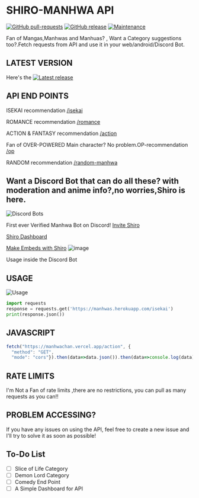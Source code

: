 # SHIRO-MANHWA API
[![GitHub pull-requests](https://img.shields.io/github/issues-pr/sireeshdevaraj/SHIRO-MANHWA-API.svg)](https://GitHub.com/Naereen/StrapDown.js/pull/)
[![GitHub release](https://img.shields.io/github/release/sireeshdevaraj/SHIRO-MANHWA-API.svg)](https://GitHub.com/sireeshdevaraj/SHIRO-MANHWA-API/releases/)
[![Maintenance](https://img.shields.io/badge/Maintained%3F-yes-green.svg)](https://GitHub.com/sireeshdevaraj/SHIRO-MANHWA-API/graphs/commit-activity)

Fan of Mangas,Manhwas and Manhuas? , Want a Category suggestions too?.Fetch requests from API and use it in your web/android/Discord Bot.

## LATEST VERSION

Here's the [![Latest release](https://badgen.net/github/release/sireeshdevaraj/SHIRO-MANHWA-API)](https://manhwachan.vercel.app/)




## API END POINTS
ISEKAI recommendation [/isekai](https://manhwachan.vercel.app/isekai)

ROMANCE recommendation [/romance](https://manhwachan.vercel.app/romance)

ACTION & FANTASY recommendation [/action](https://manhwachan.vercel.app/action)

Fan of OVER-POWERED Main character? No problem.OP-recommendation [/op](https://manhwachan.vercel.app/op)

RANDOM recommendation [/random-manhwa](https://manhwachan.vercel.app/random-manhwa)

## Want a Discord Bot that can do all these? with moderation and anime info?,no worries,Shiro is here.
![Discord Bots](https://top.gg/api/widget/909026192785551371.svg)


First ever Verified Manhwa Bot on Discord!
[Invite Shiro](https://top.gg/bot/909026192785551371)

[Shiro Dashboard](https://shiromanhwa.me/)

[Make Embeds with Shiro](https://shiromanhwa.me/embed)
![image](https://user-images.githubusercontent.com/65805722/146648535-e1011b6c-8573-4675-a823-a80ea46cfec4.png)

Usage inside the Discord Bot

## USAGE
![Usage](https://i.imgur.com/bXWY0Jp.gif)
```python
import requests
response = requests.get('https://manhwas.herokuapp.com/isekai')
print(response.json())
```

## JAVASCRIPT
```js
fetch("https://manhwachan.vercel.app/action", {
  "method": "GET",
  "mode": "cors"}).then(data=>data.json()).then(data=>console.log(data);)
```


## RATE LIMITS
I'm Not a Fan of rate limits ,there are no restrictions, you can pull  as many requests as you can!!

## PROBLEM ACCESSING?

If you have any issues on using the API, feel free to create a new issue and I'll try to solve it as soon as possible!


## To-Do List
- [ ] Slice of Life Category
- [ ] Demon Lord Category
- [ ] Comedy End Point
- [ ] A Simple Dashboard for API
